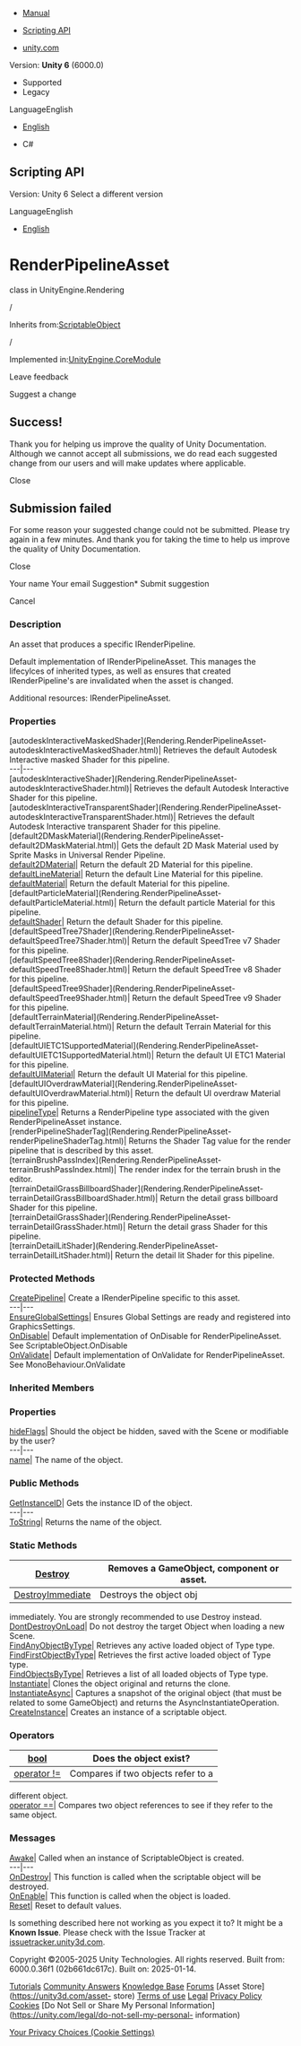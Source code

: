 [ ]()

  * [Manual](../Manual/index.html)
  * [Scripting API](../ScriptReference/index.html)

  * [unity.com](https://unity.com/)

Version: **Unity 6** (6000.0)

  * Supported
  * Legacy

LanguageEnglish

  * [English]()

  * C#

[ ](https://docs.unity3d.com)

## Scripting API

Version: Unity 6 Select a different version

LanguageEnglish

  * [English]()

# RenderPipelineAsset

class in UnityEngine.Rendering

/

Inherits from:[ScriptableObject](ScriptableObject.html)

/

Implemented in:[UnityEngine.CoreModule](UnityEngine.CoreModule.html)

Leave feedback

Suggest a change

## Success!

Thank you for helping us improve the quality of Unity Documentation. Although
we cannot accept all submissions, we do read each suggested change from our
users and will make updates where applicable.

Close

## Submission failed

For some reason your suggested change could not be submitted. Please <a>try
again</a> in a few minutes. And thank you for taking the time to help us
improve the quality of Unity Documentation.

Close

Your name Your email Suggestion* Submit suggestion

Cancel

[ ]()

### Description

An asset that produces a specific IRenderPipeline.

Default implementation of IRenderPipelineAsset. This manages the lifecylces of
inherited types, as well as ensures that created IRenderPipeline's are
invalidated when the asset is changed.  
  
Additional resources: IRenderPipelineAsset.

### Properties

[autodeskInteractiveMaskedShader](Rendering.RenderPipelineAsset-
autodeskInteractiveMaskedShader.html)| Retrieves the default Autodesk
Interactive masked Shader for this pipeline.  
---|---  
[autodeskInteractiveShader](Rendering.RenderPipelineAsset-
autodeskInteractiveShader.html)| Retrieves the default Autodesk Interactive
Shader for this pipeline.  
[autodeskInteractiveTransparentShader](Rendering.RenderPipelineAsset-
autodeskInteractiveTransparentShader.html)| Retrieves the default Autodesk
Interactive transparent Shader for this pipeline.  
[default2DMaskMaterial](Rendering.RenderPipelineAsset-
default2DMaskMaterial.html)| Gets the default 2D Mask Material used by Sprite
Masks in Universal Render Pipeline.  
[default2DMaterial](Rendering.RenderPipelineAsset-default2DMaterial.html)|
Return the default 2D Material for this pipeline.  
[defaultLineMaterial](Rendering.RenderPipelineAsset-defaultLineMaterial.html)|
Return the default Line Material for this pipeline.  
[defaultMaterial](Rendering.RenderPipelineAsset-defaultMaterial.html)| Return
the default Material for this pipeline.  
[defaultParticleMaterial](Rendering.RenderPipelineAsset-
defaultParticleMaterial.html)| Return the default particle Material for this
pipeline.  
[defaultShader](Rendering.RenderPipelineAsset-defaultShader.html)| Return the
default Shader for this pipeline.  
[defaultSpeedTree7Shader](Rendering.RenderPipelineAsset-
defaultSpeedTree7Shader.html)| Return the default SpeedTree v7 Shader for this
pipeline.  
[defaultSpeedTree8Shader](Rendering.RenderPipelineAsset-
defaultSpeedTree8Shader.html)| Return the default SpeedTree v8 Shader for this
pipeline.  
[defaultSpeedTree9Shader](Rendering.RenderPipelineAsset-
defaultSpeedTree9Shader.html)| Return the default SpeedTree v9 Shader for this
pipeline.  
[defaultTerrainMaterial](Rendering.RenderPipelineAsset-
defaultTerrainMaterial.html)| Return the default Terrain Material for this
pipeline.  
[defaultUIETC1SupportedMaterial](Rendering.RenderPipelineAsset-
defaultUIETC1SupportedMaterial.html)| Return the default UI ETC1 Material for
this pipeline.  
[defaultUIMaterial](Rendering.RenderPipelineAsset-defaultUIMaterial.html)|
Return the default UI Material for this pipeline.  
[defaultUIOverdrawMaterial](Rendering.RenderPipelineAsset-
defaultUIOverdrawMaterial.html)| Return the default UI overdraw Material for
this pipeline.  
[pipelineType](Rendering.RenderPipelineAsset-pipelineType.html)| Returns a
RenderPipeline type associated with the given RenderPipelineAsset instance.  
[renderPipelineShaderTag](Rendering.RenderPipelineAsset-
renderPipelineShaderTag.html)| Returns the Shader Tag value for the render
pipeline that is described by this asset.  
[terrainBrushPassIndex](Rendering.RenderPipelineAsset-
terrainBrushPassIndex.html)| The render index for the terrain brush in the
editor.  
[terrainDetailGrassBillboardShader](Rendering.RenderPipelineAsset-
terrainDetailGrassBillboardShader.html)| Return the detail grass billboard
Shader for this pipeline.  
[terrainDetailGrassShader](Rendering.RenderPipelineAsset-
terrainDetailGrassShader.html)| Return the detail grass Shader for this
pipeline.  
[terrainDetailLitShader](Rendering.RenderPipelineAsset-
terrainDetailLitShader.html)| Return the detail lit Shader for this pipeline.  
  
### Protected Methods

[CreatePipeline](Rendering.RenderPipelineAsset.CreatePipeline.html)| Create a
IRenderPipeline specific to this asset.  
---|---  
[EnsureGlobalSettings](Rendering.RenderPipelineAsset.EnsureGlobalSettings.html)|
Ensures Global Settings are ready and registered into GraphicsSettings.  
[OnDisable](Rendering.RenderPipelineAsset.OnDisable.html)| Default
implementation of OnDisable for RenderPipelineAsset. See
ScriptableObject.OnDisable  
[OnValidate](Rendering.RenderPipelineAsset.OnValidate.html)| Default
implementation of OnValidate for RenderPipelineAsset. See
MonoBehaviour.OnValidate  
  
### Inherited Members

### Properties

[hideFlags](Object-hideFlags.html)| Should the object be hidden, saved with
the Scene or modifiable by the user?  
---|---  
[name](Object-name.html)| The name of the object.  
  
### Public Methods

[GetInstanceID](Object.GetInstanceID.html)| Gets the instance ID of the
object.  
---|---  
[ToString](Object.ToString.html)| Returns the name of the object.  
  
### Static Methods

[Destroy](Object.Destroy.html)| Removes a GameObject, component or asset.  
---|---  
[DestroyImmediate](Object.DestroyImmediate.html)| Destroys the object obj
immediately. You are strongly recommended to use Destroy instead.  
[DontDestroyOnLoad](Object.DontDestroyOnLoad.html)| Do not destroy the target
Object when loading a new Scene.  
[FindAnyObjectByType](Object.FindAnyObjectByType.html)| Retrieves any active
loaded object of Type type.  
[FindFirstObjectByType](Object.FindFirstObjectByType.html)| Retrieves the
first active loaded object of Type type.  
[FindObjectsByType](Object.FindObjectsByType.html)| Retrieves a list of all
loaded objects of Type type.  
[Instantiate](Object.Instantiate.html)| Clones the object original and returns
the clone.  
[InstantiateAsync](Object.InstantiateAsync.html)| Captures a snapshot of the
original object (that must be related to some GameObject) and returns the
AsyncInstantiateOperation.  
[CreateInstance](ScriptableObject.CreateInstance.html)| Creates an instance of
a scriptable object.  
  
### Operators

[bool](Object-operator_Object.html)| Does the object exist?  
---|---  
[operator !=](Object-operator_ne.html)| Compares if two objects refer to a
different object.  
[operator ==](Object-operator_eq.html)| Compares two object references to see
if they refer to the same object.  
  
### Messages

[Awake](ScriptableObject.Awake.html)| Called when an instance of
ScriptableObject is created.  
---|---  
[OnDestroy](ScriptableObject.OnDestroy.html)| This function is called when the
scriptable object will be destroyed.  
[OnEnable](ScriptableObject.OnEnable.html)| This function is called when the
object is loaded.  
[Reset](ScriptableObject.Reset.html)| Reset to default values.  
  
Is something described here not working as you expect it to? It might be a
**Known Issue**. Please check with the Issue Tracker at
[issuetracker.unity3d.com](https://issuetracker.unity3d.com).

Copyright ©2005-2025 Unity Technologies. All rights reserved. Built from:
6000.0.36f1 (02b661dc617c). Built on: 2025-01-14.

[Tutorials](https://unity3d.com/learn) [Community
Answers](https://answers.unity3d.com) [Knowledge
Base](https://support.unity3d.com/hc/en-us)
[Forums](https://forum.unity3d.com) [Asset Store](https://unity3d.com/asset-
store) [Terms of use](https://docs.unity3d.com/Manual/TermsOfUse.html)
[Legal](https://unity.com/legal) [Privacy
Policy](https://unity.com/legal/privacy-policy)
[Cookies](https://unity.com/legal/cookie-policy) [Do Not Sell or Share My
Personal Information](https://unity.com/legal/do-not-sell-my-personal-
information)

[Your Privacy Choices (Cookie Settings)](javascript:void\(0\);)

